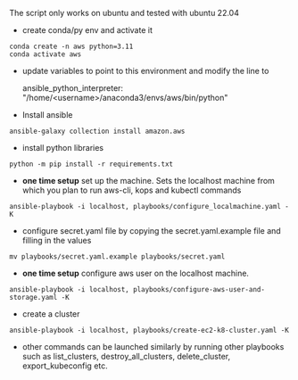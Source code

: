 The script only works on ubuntu and tested with ubuntu 22.04

* create conda/py env and activate it
```shell
conda create -n aws python=3.11
conda activate aws
```

* update variables to point to this environment and modify the line to  

    ansible_python_interpreter: "/home/\<username\>/anaconda3/envs/aws/bin/python"

* Install ansible
```shell 
ansible-galaxy collection install amazon.aws
```

* install python libraries
```shell
python -m pip install -r requirements.txt
```

* **one time setup** set up the machine. Sets the localhost machine from which you plan to run aws-cli, kops and kubectl commands

```shell
ansible-playbook -i localhost, playbooks/configure_localmachine.yaml -K
```

* configure secret.yaml file by copying the secret.yaml.example file and filling in the values
```shell
mv playbooks/secret.yaml.example playbooks/secret.yaml
```
* **one time setup** configure aws user on the localhost machine.
```shell 
ansible-playbook -i localhost, playbooks/configure-aws-user-and-storage.yaml -K
```

* create a cluster
```shell
ansible-playbook -i localhost, playbooks/create-ec2-k8-cluster.yaml -K
```

* other commands can be launched similarly by running other playbooks such as list_clusters, destroy_all_clusters, delete_cluster, export_kubeconfig etc.
